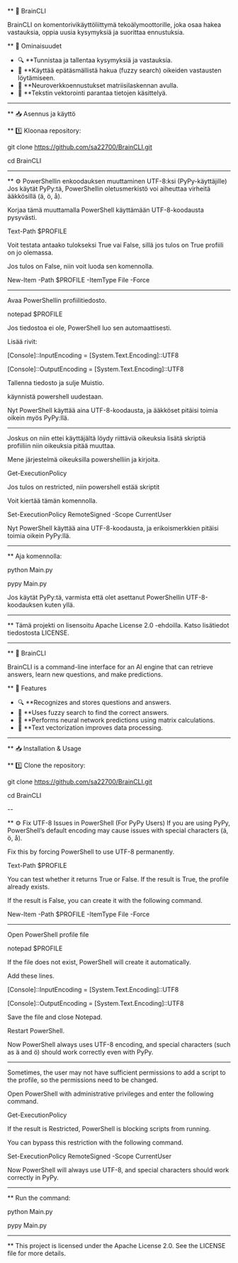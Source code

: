 ** 🧠 BrainCLI

BrainCLI on komentorivikäyttöliittymä tekoälymoottorille, joka osaa hakea vastauksia, oppia uusia kysymyksiä ja suorittaa ennustuksia.

** 🚀 Ominaisuudet
- 🔍 **Tunnistaa ja tallentaa kysymyksiä ja vastauksia.
- 🤖 **Käyttää epätäsmällistä hakua (fuzzy search) oikeiden vastausten löytämiseen.
- 🧮 **Neuroverkkoennustukset matriisilaskennan avulla.
- 📝 **Tekstin vektorointi parantaa tietojen käsittelyä.

---

** 📥 Asennus ja käyttö

** 1️⃣ Kloonaa repository:

git clone https://github.com/sa22700/BrainCLI.git

cd BrainCLI

---

** ⚙ PowerShellin enkoodauksen muuttaminen UTF-8:ksi (PyPy-käyttäjille)
Jos käytät PyPy:tä, PowerShellin oletusmerkistö voi aiheuttaa virheitä ääkkösillä (ä, ö, å).

Korjaa tämä muuttamalla PowerShell käyttämään UTF-8-koodausta pysyvästi.

Text-Path $PROFILE

Voit testata antaako tulokseksi True vai False, sillä jos tulos on True profiili on jo olemassa.

Jos tulos on False, niin voit luoda sen komennolla.

New-Item -Path $PROFILE -ItemType File -Force

---

Avaa PowerShellin profiilitiedosto.

notepad $PROFILE

Jos tiedostoa ei ole, PowerShell luo sen automaattisesti.

Lisää rivit:

[Console]::InputEncoding = [System.Text.Encoding]::UTF8

[Console]::OutputEncoding = [System.Text.Encoding]::UTF8

Tallenna tiedosto ja sulje Muistio.

käynnistä powershell uudestaan.

Nyt PowerShell käyttää aina UTF-8-koodausta, ja ääkköset pitäisi toimia oikein myös PyPy:llä.

---

Joskus on niin ettei käyttäjältä löydy riittäviä oikeuksia lisätä skriptiä profiiliin niin oikeuksia pitää muuttaa.

Mene järjestelmä oikeuksilla powershelliin ja kirjoita.

Get-ExecutionPolicy

Jos tulos on restricted, niin powershell estää skriptit

Voit kiertää tämän komennolla.

Set-ExecutionPolicy RemoteSigned -Scope CurrentUser

Nyt PowerShell käyttää aina UTF-8-koodausta, ja erikoismerkkien pitäisi toimia oikein PyPy:llä.

---

** Aja komennolla:

python Main.py

pypy Main.py

Jos käytät PyPy:tä, varmista että olet asettanut PowerShellin UTF-8-koodauksen kuten yllä.

---

** Tämä projekti on lisensoitu Apache License 2.0 -ehdoilla.
Katso lisätiedot tiedostosta LICENSE.

------------------------------------------------------------------------------------------------------------------------------------------------------------------------

** 🧠 BrainCLI

BrainCLI is a command-line interface for an AI engine that can retrieve answers, learn new questions, and make predictions.

** 🚀 Features
- 🔍 **Recognizes and stores questions and answers.
- 🤖 **Uses fuzzy search to find the correct answers.
- 🧮 **Performs neural network predictions using matrix calculations.
- 📝 **Text vectorization improves data processing.

---

** 📥 Installation & Usage

** 1️⃣ Clone the repository:

git clone https://github.com/sa22700/BrainCLI.git

cd BrainCLI

--

** ⚙ Fix UTF-8 Issues in PowerShell (For PyPy Users)
If you are using PyPy, PowerShell’s default encoding may cause issues with special characters (ä, ö, å).

Fix this by forcing PowerShell to use UTF-8 permanently.

Text-Path $PROFILE

You can test whether it returns True or False. If the result is True, the profile already exists.

If the result is False, you can create it with the following command.

New-Item -Path $PROFILE -ItemType File -Force

---

Open PowerShell profile file

notepad $PROFILE

If the file does not exist, PowerShell will create it automatically.

Add these lines.

[Console]::InputEncoding = [System.Text.Encoding]::UTF8

[Console]::OutputEncoding = [System.Text.Encoding]::UTF8

Save the file and close Notepad.

Restart PowerShell.

Now PowerShell always uses UTF-8 encoding, and special characters (such as ä and ö) should work correctly even with PyPy.

---

Sometimes, the user may not have sufficient permissions to add a script to the profile, so the permissions need to be changed.

Open PowerShell with administrative privileges and enter the following command.

Get-ExecutionPolicy

If the result is Restricted, PowerShell is blocking scripts from running.

You can bypass this restriction with the following command.

Set-ExecutionPolicy RemoteSigned -Scope CurrentUser

Now PowerShell will always use UTF-8, and special characters should work correctly in PyPy.

---

** Run the command:

python Main.py

pypy Main.py

---

** This project is licensed under the Apache License 2.0.
See the LICENSE file for more details.
